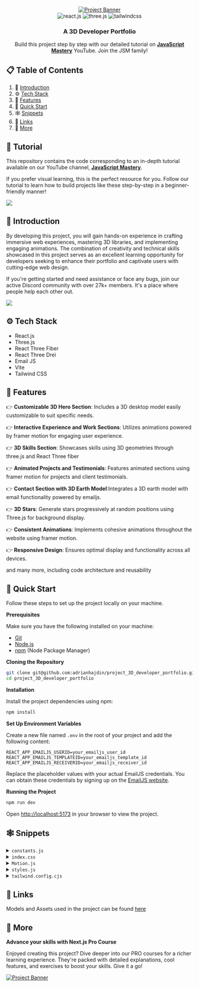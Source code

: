 <div align="center">
  <br />
    <a href="https://youtu.be/0fYi8SGA20k?feature=shared" target="_blank">
      <img src="https://github.com/adrianhajdin/project_3D_developer_portfolio/assets/151519281/4722160a-8e61-403f-a905-728feae1f7e6" alt="Project Banner">
    </a>
  <br />

  <div>
    <img src="https://img.shields.io/badge/-React_JS-black?style=for-the-badge&logoColor=white&logo=react&color=61DAFB" alt="react.js" />
    <img src="https://img.shields.io/badge/-Three_JS-black?style=for-the-badge&logoColor=white&logo=threedotjs&color=000000" alt="three.js" />
    <img src="https://img.shields.io/badge/-Tailwind_CSS-black?style=for-the-badge&logoColor=white&logo=tailwindcss&color=06B6D4" alt="tailwindcss" />
  </div>

  <h3 align="center">A 3D Developer Portfolio</h3>

   <div align="center">
     Build this project step by step with our detailed tutorial on <a href="https://www.youtube.com/@javascriptmastery/videos" target="_blank"><b>JavaScript Mastery</b></a> YouTube. Join the JSM family!
    </div>
</div>

## 📋 <a name="table">Table of Contents</a>

1. 🤖 [Introduction](#introduction)
2. ⚙️ [Tech Stack](#tech-stack)
3. 🔋 [Features](#features)
4. 🤸 [Quick Start](#quick-start)
5. 🕸️ [Snippets](#snippets)
6. 🔗 [Links](#links)
7. 🚀 [More](#more)

## 🚨 Tutorial

This repository contains the code corresponding to an in-depth tutorial available on our YouTube channel, <a href="https://www.youtube.com/@javascriptmastery/videos" target="_blank"><b>JavaScript Mastery</b></a>. 

If you prefer visual learning, this is the perfect resource for you. Follow our tutorial to learn how to build projects like these step-by-step in a beginner-friendly manner!

<a href="https://youtu.be/0fYi8SGA20k?feature=shared" target="_blank"><img src="https://github.com/sujatagunale/EasyRead/assets/151519281/1736fca5-a031-4854-8c09-bc110e3bc16d" /></a>

## <a name="introduction">🤖 Introduction</a>

By developing this project, you will gain hands-on experience in crafting immersive web experiences, mastering 3D libraries, and implementing engaging animations. The combination of creativity and technical skills showcased in this project serves as an excellent learning opportunity for developers seeking to enhance their portfolio and captivate users with cutting-edge web design.

If you're getting started and need assistance or face any bugs, join our active Discord community with over 27k+ members. It's a place where people help each other out.

<a href="https://discord.com/invite/n6EdbFJ" target="_blank"><img src="https://github.com/sujatagunale/EasyRead/assets/151519281/618f4872-1e10-42da-8213-1d69e486d02e" /></a>

## <a name="tech-stack">⚙️ Tech Stack</a>

- React.js
- Three.js
- React Three Fiber
- React Three Drei
- Email JS
- Vite
- Tailwind CSS

## <a name="features">🔋 Features</a>

👉 **Customizable 3D Hero Section**: Includes a 3D desktop model easily customizable to suit specific needs.

👉 **Interactive Experience and Work Sections**: Utilizes animations powered by framer motion for engaging user experience.

👉 **3D Skills Section**: Showcases skills using 3D geometries through three.js and React Three fiber

👉 **Animated Projects and Testimonials**: Features animated sections using framer motion for projects and client testimonials.

👉 **Contact Section with 3D Earth Model**:Integrates a 3D earth model with email functionality powered by emailjs.

👉 **3D Stars**: Generate stars progressively at random positions using Three.js for background display.

👉 **Consistent Animations**: Implements cohesive animations throughout the website using framer motion.

👉 **Responsive Design**: Ensures optimal display and functionality across all devices.

and many more, including code architecture and reusability 

## <a name="quick-start">🤸 Quick Start</a>

Follow these steps to set up the project locally on your machine.

**Prerequisites**

Make sure you have the following installed on your machine:

- [Git](https://git-scm.com/)
- [Node.js](https://nodejs.org/en)
- [npm](https://www.npmjs.com/) (Node Package Manager)

**Cloning the Repository**

```bash
git clone git@github.com:adrianhajdin/project_3D_developer_portfolio.git
cd project_3D_developer_portfolio
```

**Installation**

Install the project dependencies using npm:

```bash
npm install
```

**Set Up Environment Variables**

Create a new file named `.env` in the root of your project and add the following content:

```env
REACT_APP_EMAILJS_USERID=your_emailjs_user_id
REACT_APP_EMAILJS_TEMPLATEID=your_emailjs_template_id
REACT_APP_EMAILJS_RECEIVERID=your_emailjs_receiver_id
```

Replace the placeholder values with your actual EmailJS credentials. You can obtain these credentials by signing up on the [EmailJS website](https://www.emailjs.com/).

**Running the Project**

```bash
npm run dev
```

Open [http://localhost:5173](http://localhost:5173) in your browser to view the project.

## <a name="snippets">🕸️ Snippets</a>

<details>
<summary><code>constants.js</code></summary>

```javascript
import {
  mobile,
  backend,
  creator,
  web,
  javascript,
  typescript,
  html,
  css,
  reactjs,
  redux,
  tailwind,
  nodejs,
  mongodb,
  git,
  figma,
  docker,
  meta,
  starbucks,
  tesla,
  shopify,
  carrent,
  jobit,
  tripguide,
  threejs,
} from "../assets";

export const navLinks = [
  {
    id: "about",
    title: "About",
  },
  {
    id: "work",
    title: "Experience",
  },
  {
    id: "projects",
    title: "Projects",
  },
  {
    id: "contact",
    title: "Contact",
  },
];

const services = [
  {
    title: "Web Developer",
    icon: web,
  },
  {
    title: "React Native Developer",
    icon: mobile,
  },
  {
    title: "Backend Developer",
    icon: backend,
  },
  {
    title: "Content Creator",
    icon: creator,
  },
];

const technologies = [
  {
    name: "HTML 5",
    icon: html,
  },
  {
    name: "CSS 3",
    icon: css,
  },
  {
    name: "JavaScript",
    icon: javascript,
  },
  {
    name: "TypeScript",
    icon: typescript,
  },
  {
    name: "React JS",
    icon: reactjs,
  },
  {
    name: "Redux Toolkit",
    icon: redux,
  },
  {
    name: "Tailwind CSS",
    icon: tailwind,
  },
  {
    name: "Node JS",
    icon: nodejs,
  },
  {
    name: "MongoDB",
    icon: mongodb,
  },
  {
    name: "Three JS",
    icon: threejs,
  },
  {
    name: "git",
    icon: git,
  },
  {
    name: "figma",
    icon: figma,
  },
  {
    name: "docker",
    icon: docker,
  },
];

const experiences = [
  {
    title: "React.js Developer",
    company_name: "Starbucks",
    icon: starbucks,
    iconBg: "#83609e",
    date: "March 2020 - April 2021",
    points: [
      "Developing and maintaining web applications using React.js and other related technologies.",
      "Collaborating with cross-functional teams including designers, product managers, and other developers to create high-quality products.",
      "Implementing responsive design and ensuring cross-browser compatibility.",
      "Participating in code reviews and providing constructive feedback to other developers.",
    ],
  },
  {
    title: "React Native Developer",
    company_name: "Tesla",
    icon: tesla,
    iconBg: "#E6DEDD",
    date: "Jan 2021 - Feb 2022",
    points: [
      "Developing and maintaining web applications using React.js and other related technologies.",
      "Collaborating with cross-functional teams including designers, product managers, and other developers to create high-quality products.",
      "Implementing responsive design and ensuring cross-browser compatibility.",
      "Participating in code reviews and providing constructive feedback to other developers.",
    ],
  },
  {
    title: "Web Developer",
    company_name: "Shopify",
    icon: shopify,
    iconBg: "#383E56",
    date: "Jan 2022 - Jan 2023",
    points: [
      "Developing and maintaining web applications using React.js and other related technologies.",
      "Collaborating with cross-functional teams including designers, product managers, and other developers to create high-quality products.",
      "Implementing responsive design and ensuring cross-browser compatibility.",
      "Participating in code reviews and providing constructive feedback to other developers.",
    ],
  },
  {
    title: "Full stack Developer",
    company_name: "Meta",
    icon: meta,
    iconBg: "#E6DEDD",
    date: "Jan 2023 - Present",
    points: [
      "Developing and maintaining web applications using React.js and other related technologies.",
      "Collaborating with cross-functional teams including designers, product managers, and other developers to create high-quality products.",
      "Implementing responsive design and ensuring cross-browser compatibility.",
      "Participating in code reviews and providing constructive feedback to other developers.",
    ],
  },
];

const testimonials = [
  {
    testimonial:
      "I thought it was impossible to make a website as beautiful as our product, but Rick proved me wrong.",
    name: "Sara Lee",
    designation: "CFO",
    company: "Acme Co",
    image: "https://randomuser.me/api/portraits/women/4.jpg",
  },
  {
    testimonial:
      "I've never met a web developer who truly cares about their clients' success like Rick does.",
    name: "Chris Brown",
    designation: "COO",
    company: "DEF Corp",
    image: "https://randomuser.me/api/portraits/men/5.jpg",
  },
  {
    testimonial:
      "After Rick optimized our website, our traffic increased by 50%. We can't thank them enough!",
    name: "Lisa Wang",
    designation: "CTO",
    company: "456 Enterprises",
    image: "https://randomuser.me/api/portraits/women/6.jpg",
  },
];

const projects = [
  {
    name: "Car Rent",
    description:
      "Web-based platform that allows users to search, book, and manage car rentals from various providers, providing a convenient and efficient solution for transportation needs.",
    tags: [
      {
        name: "react",
        color: "blue-text-gradient",
      },
      {
        name: "mongodb",
        color: "green-text-gradient",
      },
      {
        name: "tailwind",
        color: "pink-text-gradient",
      },
    ],
    image: carrent,
  },
  {
    name: "Job IT",
    description:
      "Web application that enables users to search for job openings, view estimated salary ranges for positions, and locate available jobs based on their current location.",
    tags: [
      {
        name: "react",
        color: "blue-text-gradient",
      },
      {
        name: "restapi",
        color: "green-text-gradient",
      },
      {
        name: "scss",
        color: "pink-text-gradient",
      },
    ],
    image: jobit,
  },
  {
    name: "Trip Guide",
    description:
      "A comprehensive travel booking platform that allows users to book flights, hotels, and rental cars, and offers curated recommendations for popular destinations.",
    tags: [
      {
        name: "nextjs",
        color: "blue-text-gradient",
      },
      {
        name: "supabase",
        color: "green-text-gradient",
      },
      {
        name: "css",
        color: "pink-text-gradient",
      },
    ],
    image: tripguide,
  },
];

export { services, technologies, experiences, testimonials, projects };
```
</details>

<details>
<summary><code>index.css</code></summary>

```css
@import url("https://fonts.googleapis.com/css2?family=Poppins:wght@100;200;300;400;500;600;700;800;900&display=swap");

@tailwind base;
@tailwind components;
@tailwind utilities;

* {
  margin: 0;
  padding: 0;
  box-sizing: border-box;
  font-family: "Poppins", sans-serif;
  scroll-behavior: smooth;
  color-scheme: dark;
}

.hash-span {
  margin-top: -100px;
  padding-bottom: 100px;
  display: block;
}

.black-gradient {
  background: #000000; /* fallback for old browsers */
  background: -webkit-linear-gradient(
    to right,
    #434343,
    #000000
  ); /* Chrome 10-25, Safari 5.1-6 */
  background: linear-gradient(
    to right,
    #434343,
    #000000
  ); /* W3C, IE 10+/ Edge, Firefox 16+, Chrome 26+, Opera 12+, Safari 7+ */
}

.violet-gradient {
  background: #804dee;
  background: linear-gradient(-90deg, #804dee 0%, rgba(60, 51, 80, 0) 100%);
  background: -webkit-linear-gradient(
    -90deg,
    #804dee 0%,
    rgba(60, 51, 80, 0) 100%
  );
}

.green-pink-gradient {
  background: "#00cea8";
  background: linear-gradient(90.13deg, #00cea8 1.9%, #bf61ff 97.5%);
  background: -webkit-linear-gradient(-90.13deg, #00cea8 1.9%, #bf61ff 97.5%);
}

.orange-text-gradient {
  background: #f12711; /* fallback for old browsers */
  background: -webkit-linear-gradient(
    to top,
    #f12711,
    #f5af19
  ); /* Chrome 10-25, Safari 5.1-6 */
  background: linear-gradient(
    to top,
    #f12711,
    #f5af19
  ); /* W3C, IE 10+/ Edge, Firefox 16+, Chrome 26+, Opera 12+, Safari 7+ */
  -webkit-background-clip: text;
  -webkit-text-fill-color: transparent;
}

.green-text-gradient {
  background: #11998e; /* fallback for old browsers */
  background: -webkit-linear-gradient(
    to top,
    #11998e,
    #38ef7d
  ); /* Chrome 10-25, Safari 5.1-6 */
  background: linear-gradient(
    to top,
    #11998e,
    #38ef7d
  ); /* W3C, IE 10+/ Edge, Firefox 16+, Chrome 26+, Opera 12+, Safari 7+ */
  -webkit-background-clip: text;
  -webkit-text-fill-color: transparent;
}

.blue-text-gradient {
  /* background: -webkit-linear-gradient(#eee, #333); */
  background: #56ccf2; /* fallback for old browsers */
  background: -webkit-linear-gradient(
    to top,
    #2f80ed,
    #56ccf2
  ); /* Chrome 10-25, Safari 5.1-6 */
  background: linear-gradient(
    to top,
    #2f80ed,
    #56ccf2
  ); /* W3C, IE 10+/ Edge, Firefox 16+, Chrome 26+, Opera 12+, Safari 7+ */
  -webkit-background-clip: text;
  -webkit-text-fill-color: transparent;
}

.pink-text-gradient {
  background: #ec008c; /* fallback for old browsers */
  background: -webkit-linear-gradient(
    to top,
    #ec008c,
    #fc6767
  ); /* Chrome 10-25, Safari 5.1-6 */
  background: linear-gradient(
    to top,
    #ec008c,
    #fc6767
  ); /* W3C, IE 10+/ Edge, Firefox 16+, Chrome 26+, Opera 12+, Safari 7+ */
  -webkit-background-clip: text;
  -webkit-text-fill-color: transparent;
}

/* canvas- styles */
.canvas-loader {
  font-size: 10px;
  width: 1em;
  height: 1em;
  border-radius: 50%;
  position: relative;
  text-indent: -9999em;
  animation: mulShdSpin 1.1s infinite ease;
  transform: translateZ(0);
}

@keyframes mulShdSpin {
  0%,
  100% {
    box-shadow: 0em -2.6em 0em 0em #ffffff,
      1.8em -1.8em 0 0em rgba(255, 255, 255, 0.2),
      2.5em 0em 0 0em rgba(255, 255, 255, 0.2),
      1.75em 1.75em 0 0em rgba(255, 255, 255, 0.2),
      0em 2.5em 0 0em rgba(255, 255, 255, 0.2),
      -1.8em 1.8em 0 0em rgba(255, 255, 255, 0.2),
      -2.6em 0em 0 0em rgba(255, 255, 255, 0.5),
      -1.8em -1.8em 0 0em rgba(255, 255, 255, 0.7);
  }
  12.5% {
    box-shadow: 0em -2.6em 0em 0em rgba(255, 255, 255, 0.7),
      1.8em -1.8em 0 0em #ffffff, 2.5em 0em 0 0em rgba(255, 255, 255, 0.2),
      1.75em 1.75em 0 0em rgba(255, 255, 255, 0.2),
      0em 2.5em 0 0em rgba(255, 255, 255, 0.2),
      -1.8em 1.8em 0 0em rgba(255, 255, 255, 0.2),
      -2.6em 0em 0 0em rgba(255, 255, 255, 0.2),
      -1.8em -1.8em 0 0em rgba(255, 255, 255, 0.5);
  }
  25% {
    box-shadow: 0em -2.6em 0em 0em rgba(255, 255, 255, 0.5),
      1.8em -1.8em 0 0em rgba(255, 255, 255, 0.7), 2.5em 0em 0 0em #ffffff,
      1.75em 1.75em 0 0em rgba(255, 255, 255, 0.2),
      0em 2.5em 0 0em rgba(255, 255, 255, 0.2),
      -1.8em 1.8em 0 0em rgba(255, 255, 255, 0.2),
      -2.6em 0em 0 0em rgba(255, 255, 255, 0.2),
      -1.8em -1.8em 0 0em rgba(255, 255, 255, 0.2);
  }
  37.5% {
    box-shadow: 0em -2.6em 0em 0em rgba(255, 255, 255, 0.2),
      1.8em -1.8em 0 0em rgba(255, 255, 255, 0.5),
      2.5em 0em 0 0em rgba(255, 255, 255, 0.7), 1.75em 1.75em 0 0em #ffffff,
      0em 2.5em 0 0em rgba(255, 255, 255, 0.2),
      -1.8em 1.8em 0 0em rgba(255, 255, 255, 0.2),
      -2.6em 0em 0 0em rgba(255, 255, 255, 0.2),
      -1.8em -1.8em 0 0em rgba(255, 255, 255, 0.2);
  }
  50% {
    box-shadow: 0em -2.6em 0em 0em rgba(255, 255, 255, 0.2),
      1.8em -1.8em 0 0em rgba(255, 255, 255, 0.2),
      2.5em 0em 0 0em rgba(255, 255, 255, 0.5),
      1.75em 1.75em 0 0em rgba(255, 255, 255, 0.7), 0em 2.5em 0 0em #ffffff,
      -1.8em 1.8em 0 0em rgba(255, 255, 255, 0.2),
      -2.6em 0em 0 0em rgba(255, 255, 255, 0.2),
      -1.8em -1.8em 0 0em rgba(255, 255, 255, 0.2);
  }
  62.5% {
    box-shadow: 0em -2.6em 0em 0em rgba(255, 255, 255, 0.2),
      1.8em -1.8em 0 0em rgba(255, 255, 255, 0.2),
      2.5em 0em 0 0em rgba(255, 255, 255, 0.2),
      1.75em 1.75em 0 0em rgba(255, 255, 255, 0.5),
      0em 2.5em 0 0em rgba(255, 255, 255, 0.7), -1.8em 1.8em 0 0em #ffffff,
      -2.6em 0em 0 0em rgba(255, 255, 255, 0.2),
      -1.8em -1.8em 0 0em rgba(255, 255, 255, 0.2);
  }
  75% {
    box-shadow: 0em -2.6em 0em 0em rgba(255, 255, 255, 0.2),
      1.8em -1.8em 0 0em rgba(255, 255, 255, 0.2),
      2.5em 0em 0 0em rgba(255, 255, 255, 0.2),
      1.75em 1.75em 0 0em rgba(255, 255, 255, 0.2),
      0em 2.5em 0 0em rgba(255, 255, 255, 0.5),
      -1.8em 1.8em 0 0em rgba(255, 255, 255, 0.7), -2.6em 0em 0 0em #ffffff,
      -1.8em -1.8em 0 0em rgba(255, 255, 255, 0.2);
  }
  87.5% {
    box-shadow: 0em -2.6em 0em 0em rgba(255, 255, 255, 0.2),
      1.8em -1.8em 0 0em rgba(255, 255, 255, 0.2),
      2.5em 0em 0 0em rgba(255, 255, 255, 0.2),
      1.75em 1.75em 0 0em rgba(255, 255, 255, 0.2),
      0em 2.5em 0 0em rgba(255, 255, 255, 0.2),
      -1.8em 1.8em 0 0em rgba(255, 255, 255, 0.5),
      -2.6em 0em 0 0em rgba(255, 255, 255, 0.7), -1.8em -1.8em 0 0em #ffffff;
  }
}
```
</details>

<details>
<summary><code>Motion.js</code></summary>

```javascript
export const textVariant = (delay) => {
  return {
    hidden: {
      y: -50,
      opacity: 0,
    },
    show: {
      y: 0,
      opacity: 1,
      transition: {
        type: "spring",
        duration: 1.25,
        delay: delay,
      },
    },
  };
};

export const fadeIn = (direction, type, delay, duration) => {
  return {
    hidden: {
      x: direction === "left" ? 100 : direction === "right" ? -100 : 0,
      y: direction === "up" ? 100 : direction === "down" ? -100 : 0,
      opacity: 0,
    },
    show: {
      x: 0,
      y: 0,
      opacity: 1,
      transition: {
        type: type,
        delay: delay,
        duration: duration,
        ease: "easeOut",
      },
    },
  };
};

export const zoomIn = (delay, duration) => {
  return {
    hidden: {
      scale: 0,
      opacity: 0,
    },
    show: {
      scale: 1,
      opacity: 1,
      transition: {
        type: "tween",
        delay: delay,
        duration: duration,
        ease: "easeOut",
      },
    },
  };
};

export const slideIn = (direction, type, delay, duration) => {
  return {
    hidden: {
      x: direction === "left" ? "-100%" : direction === "right" ? "100%" : 0,
      y: direction === "up" ? "100%" : direction === "down" ? "100%" : 0,
    },
    show: {
      x: 0,
      y: 0,
      transition: {
        type: type,
        delay: delay,
        duration: duration,
        ease: "easeOut",
      },
    },
  };
};

export const staggerContainer = (staggerChildren, delayChildren) => {
  return {
    hidden: {},
    show: {
      transition: {
        staggerChildren: staggerChildren,
        delayChildren: delayChildren || 0,
      },
    },
  };
};
```
</details>

<details>
<summary><code>styles.js</code></summary>

```javascript
const styles = {
  paddingX: "sm:px-16 px-6",
  paddingY: "sm:py-16 py-6",
  padding: "sm:px-16 px-6 sm:py-16 py-10",

  heroHeadText:
    "font-black text-white lg:text-[80px] sm:text-[60px] xs:text-[50px] text-[40px] lg:leading-[98px] mt-2",
  heroSubText:
    "text-[#dfd9ff] font-medium lg:text-[30px] sm:text-[26px] xs:text-[20px] text-[16px] lg:leading-[40px]",

  sectionHeadText:
    "text-white font-black md:text-[60px] sm:text-[50px] xs:text-[40px] text-[30px]",
  sectionSubText:
    "sm:text-[18px] text-[14px] text-secondary uppercase tracking-wider",
};

export { styles };
```

</details>

<details>
<summary><code>tailwind.config.cjs</code></summary>

```javascript
/** @type {import('tailwindcss').Config} */
module.exports = {
  content: ["./src/**/*.{js,jsx}"],
  mode: "jit",
  theme: {
    extend: {
      colors: {
        primary: "#050816",
        secondary: "#aaa6c3",
        tertiary: "#151030",
        "black-100": "#100d25",
        "black-200": "#090325",
        "white-100": "#f3f3f3",
      },
      boxShadow: {
        card: "0px 35px 120px -15px #211e35",
      },
      screens: {
        xs: "450px",
      },
      backgroundImage: {
        "hero-pattern": "url('/src/assets/herobg.png')",
      },
    },
  },
  plugins: [],
};
```

</details>

## <a name="links">🔗 Links</a>

Models and Assets used in the project can be found [here](https://drive.google.com/drive/folders/1KVU8iaH0E_JFtShNiR3BgCSA3pawXY4Z)

## <a name="more">🚀 More</a>

**Advance your skills with Next.js Pro Course**

Enjoyed creating this project? Dive deeper into our PRO courses for a richer learning experience. They're packed with detailed explanations, cool features, and exercises to boost your skills. Give it a go!

<a href="https://www.jsmastery.pro/ultimate-next-course" target="_blank">
<img src="https://i.ibb.co/804sPK6/Image-720.png" alt="Project Banner">
</a>
